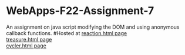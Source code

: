 # WebApps-F22-Assignment-7
An assignment on java script modifying the DOM and using anonymous callback functions.
#Hosted at
[reaction.html page]( https://44-563-web-apps-f22.github.io/44563-webapps-assignment-7-Sowjanyakalyanam/reaction.html) <br>
[treasure.html page]( https://44-563-web-apps-f22.github.io/44563-webapps-assignment-7-Sowjanyakalyanam/treasure.html) <br>
[cycler.html page]( https://44-563-web-apps-f22.github.io/44563-webapps-assignment-7-Sowjanyakalyanam/cycler.html)


